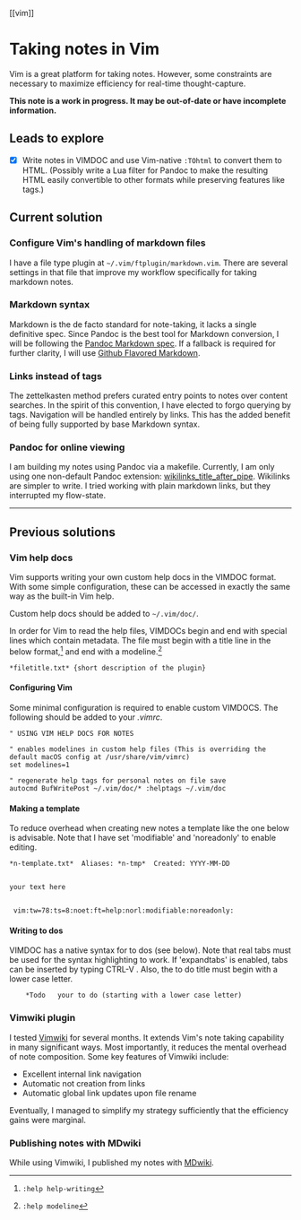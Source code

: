 [[vim]]

# Taking notes in Vim

Vim is a great platform for taking notes. However, some constraints are necessary to maximize efficiency for real-time thought-capture.

**This note is a work in progress. It may be out-of-date or have incomplete information.**

## Leads to explore

- [x] Write notes in VIMDOC and use Vim-native `:TOhtml` to convert them to HTML. (Possibly write a Lua filter for Pandoc to make the resulting HTML easily convertible to other formats while preserving features like tags.)

## Current solution

### Configure Vim's handling of markdown files

I have a file type plugin at `~/.vim/ftplugin/markdown.vim`. There are several settings in that file that improve my workflow specifically for taking markdown notes.

### Markdown syntax

Markdown is the de facto standard for note-taking, it lacks a single definitive spec. Since Pandoc is the best tool for Markdown conversion, I will be following the [Pandoc Markdown spec](https://pandoc.org/MANUAL.html#pandocs-markdown). If a fallback is required for further clarity, I will use [Github Flavored Markdown](https://github.github.com/gfm).

### Links instead of tags

The zettelkasten method prefers curated entry points to notes over content searches. In the spirit of this convention, I have elected to forgo querying by tags. Navigation will be handled entirely by links. This has the added benefit of being fully supported by base Markdown syntax.

### Pandoc for online viewing

I am building my notes using Pandoc via a makefile. Currently, I am only using one non-default Pandoc extension: [wikilinks_title_after_pipe](https://pandoc.org/MANUAL.html#extension-wikilinks_title_after_pipe). Wikilinks are simpler to write. I tried working with plain markdown links, but they interrupted my flow-state.

---

## Previous solutions

### Vim help docs

Vim supports writing your own custom help docs in the VIMDOC format. With some simple configuration, these can be accessed in exactly the same way as the built-in Vim help.

Custom help docs should be added to `~/.vim/doc/`.

In order for Vim to read the help files, VIMDOCs begin and end with special lines which contain metadata. The file must begin with a title line in the below format,[^1] and end with a modeline.[^2]

[^1]: `:help help-writing`
[^2]: `:help modeline`

```vimdoc
*filetitle.txt*	{short description of the plugin}
```

#### Configuring Vim

Some minimal configuration is required to enable custom VIMDOCS. The following should be added to your *.vimrc*.

```vim
" USING VIM HELP DOCS FOR NOTES

" enables modelines in custom help files (This is overriding the default macOS config at /usr/share/vim/vimrc)
set modelines=1                                        

" regenerate help tags for personal notes on file save
autocmd BufWritePost ~/.vim/doc/* :helptags ~/.vim/doc 
```

#### Making a template

To reduce overhead when creating new notes a template like the one below is advisable. Note that I have set 'modifiable' and 'noreadonly' to enable editing.

```vimdoc
*n-template.txt*  Aliases: *n-tmp*  Created: YYYY-MM-DD


your text here


 vim:tw=78:ts=8:noet:ft=help:norl:modifiable:noreadonly:
```

#### Writing to dos

VIMDOC has a native syntax for to dos (see below). Note that real tabs must be used for the syntax highlighting to work. If 'expandtabs' is enabled, tabs can be inserted by typing CTRL-V <Tab>. Also, the to do title must begin with a lower case letter.

```vimdoc
	*Todo	your to do (starting with a lower case letter)
```

### Vimwiki plugin

I tested [Vimwiki](https://github.com/vimwiki) for several months. It extends Vim's note taking capability in many significant ways. Most importantly, it reduces the mental overhead of note composition. Some key features of Vimwiki include:

- Excellent internal link navigation
- Automatic not creation from links
- Automatic global link updates upon file rename

Eventually, I managed to simplify my strategy sufficiently that the efficiency gains were marginal.

### Publishing notes with MDwiki

While using Vimwiki, I published my notes with [MDwiki](https://dynalon.github.io/mdwiki/).
